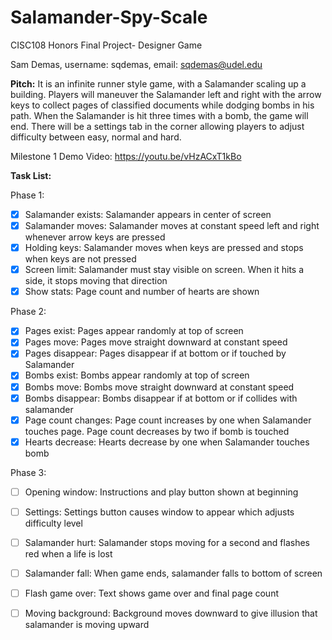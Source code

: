 # Salamander-Spy-Scale
CISC108 Honors Final Project- Designer Game

Sam Demas, username: sqdemas, email: sqdemas@udel.edu

**Pitch:** It is an infinite runner style game, with a Salamander scaling up a building. 
Players will maneuver the Salamander left and right with the arrow keys to collect pages of classified 
documents while dodging bombs in his path. When the Salamander is hit three times with a bomb, the game
will end. There will be a settings tab in the corner allowing players to adjust difficulty 
between easy, normal and hard.

Milestone 1 Demo Video: https://youtu.be/vHzACxT1kBo

**Task List:**

Phase 1:
- [x] Salamander exists: Salamander appears in center of screen
- [x] Salamander moves: Salamander moves at constant speed left and right whenever arrow keys are pressed
- [x] Holding keys: Salamander moves when keys are pressed and stops when keys are not pressed
- [x] Screen limit: Salamander must stay visible on screen. When it hits a side, it stops moving that direction
- [x] Show stats: Page count and number of hearts are shown

Phase 2:
- [x] Pages exist: Pages appear randomly at top of screen 
- [x] Pages move: Pages move straight downward at constant speed
- [x] Pages disappear: Pages disappear if at bottom or if touched by Salamander
- [x] Bombs exist: Bombs appear randomly at top of screen
- [x] Bombs move: Bombs move straight downward at constant speed
- [x] Bombs disappear: Bombs disappear if at bottom or if collides with salamander
- [x] Page count changes: Page count increases by one when Salamander touches page. Page count decreases by two if bomb is touched
- [x] Hearts decrease: Hearts decrease by one when Salamander touches bomb 

Phase 3:
- [ ] Opening window: Instructions and play button shown at beginning
- [ ] Settings: Settings button causes window to appear which adjusts difficulty level
- [ ] Salamander hurt: Salamander stops moving for a second and flashes red when a life is lost
- [ ] Salamander fall: When game ends, salamander falls to bottom of screen
- [ ] Flash game over: Text shows game over and final page count
- [ ] Moving background: Background moves downward to give illusion that salamander is moving upward

